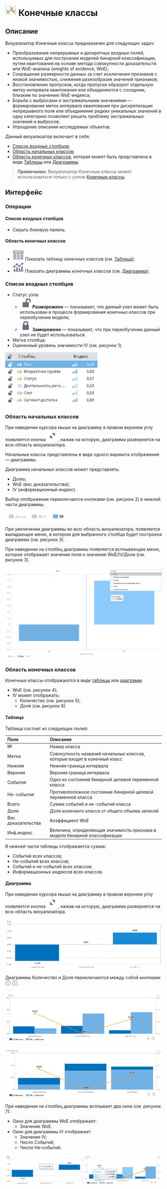 # ![](../../images/icons/view_types_18/view_types_default-04.svg) Конечные классы

## Описание

Визуализатор Конечные классы предназначен для следующих задач:

* Преобразование непрерывных и дискретных входных полей, используемых для построения моделей бинарной классификации, путем квантования на основе метода совокупности доказательств или WoE-анализа (weights of evidence, WoE);
* Сокращение размерности данных за счет исключения признаков с низкой значимостью, снижения разнообразия значений признаков;
* Восстановление пропусков, когда пропуски образуют отдельную метку интервала квантования или объединяются с соседним, близким по значению WoE-индекса;
* Борьба с выбросами и экстремальными значениями — формирование меток интервала квантования при дискретизации непрерывного поля или объединение редких уникальных значений в одну категорию позволяет решить проблему экстремальных значений и выбросов;
* Упрощение описания исследуемых объектов.

Данный визуализатор включает в себя:

* [Список входных столбцов](#spisok-vkhodnykh-stolbtsov);
* [Область начальных классов](#oblast-nachalnykh-klassov);
* [Область конечных классов](#oblast-konechnykh-klassov), которая может быть представлена в виде [Таблицы](#tablitsa) или [Диаграммы](#diagramma).

>**Примечание:** Визуализатор Конечные классы может использоваться только с узлом [Конечные классы](../../processors/preprocessing/fine-classes.md).

## Интерфейс

### Операции

#### Список входных столбцов

* Скрыть боковую панель.

#### Область конечных классов

* ![](../../images/icons/toolbar-controls_18x18/toolbar-controls_18x18_table-view_default.svg) Показать таблицу конечных классов (см. [Таблица](#tablitsa));
* ![](../../images/icons/toolbar-controls_18x18/toolbar-controls_18x18_chart_default.svg) Показать диаграммы конечных классов (см. [Диаграмма](#diagramma)).

### Список входных столбцов

* Статус узла:
  * ![](../../images/icons/toolbar-controls_18x18/toolbar-controls_18x18_unlocked_default.svg) **Разморожено** — показывает, что данный узел может быть использован в процессе формирования конечных классов при переобучении модели;
  * ![](../../images/icons/toolbar-controls_18x18/toolbar-controls_18x18_locked_default.svg) **Заморожено** — показывает, что при переобучении данный узел не будет использоваться.
* Метка столбца;
* Оцененный уровень значимости IV (см. рисунок 1).

![Список входных столбцов.](./readme-1.png)

### Область начальных классов

При наведении курсора мыши на диаграмму в правом верхнем углу появляется кнопка ![](./chart-buttons-3.svg), нажав на которую, диаграмма развернется на всю область визуализатора.

Начальные классы представлены в виде одного варианта отображения — диаграммы.

Диаграмма начальных классов может представлять:

* Долю;
* WoE (вес доказательства);
* IV (информационный индекс).

Выбор отображения переключается кнопками (см. рисунок 2) в нижней части диаграммы.

![Вариант отображения диаграммы.](./charts-1.png)

При увеличении диаграммы во всю область визуализатора, появляется выпадающее меню, в котором для выбранного столбца будет построена диаграмма (см. рисунок 3).

При наведении на столбец диаграммы появляется всплывающее меню, которое отображает значение поля и значение WoE/IV/Доли (см. рисунок 3).

![Диаграмма начальных классов.](./charts-2.png)

### Область конечных классов

Конечные классы отображаются в виде [таблицы](#tablitsa) или [диаграмм](#diagramma):

* WoE (см. рисунок 4);
* IV может отображать:
  * Количество (см. рисунок 5);
  * Доля (см. рисунок 6).

#### Таблица

Таблица состоит из следующих полей:

|Поле|Описание|
|:--------------------|:----------|
|№|Номер класса|
|Метка|Совокупность названий начальных классов, которые входят в конечный класс|
|Нижняя|Нижняя граница интервала|
|Верхняя|Верхняя граница интервала|
|События|Одно из состояний бинарной целевой переменной класса|
|Не-события|Противоположное состояние бинарной целевой переменной класса|
|Всего|Сумма событий и не-событий класса|
|Доля|Доля конечного класса от общего объема записей|
|Вес доказательства|Коэффициент WoE|
|Инф.индекс|Величина, определяющая значимость признака в модели бинарной классификации|

В нижней части таблицы отображается сумма:

* Событий всех классов;
* Не-событий всех классов;
* Событий и не-событий всех классов;
* Информационных индексов всех классов.

#### Диаграмма

При наведении курсора мыши на диаграмму в правом верхнем углу появляется кнопка ![](./chart-buttons-3.svg), нажав на которую, диаграмма развернется на всю область визуализатора.

![Диаграмма WoE.](./charts-3.png)

Диаграммы Количество и Доля переключаются между собой кнопками ![](./chart-buttons-4.png) ![](./chart-buttons-5.png).

![Диаграмма Доля.](./charts-4.png)

![Диаграмма Количество.](./charts-5.png)

При наведении на столбец диаграммы всплывает два окна (см. рисунок 7):

* Окно для диаграммы WoE отображает:
  * Значение WoE.
* Окно для диаграммы IV отображает:
  * Значение IV;
  * Число Событий;
  * Число Не-событий.

![Диаграммы WoE и IV.](./charts-6.png)
